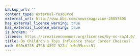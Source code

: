 ```yaml
---
backup_url: ''
content_type: external-resource
external_url: http://www.bbc.com/news/magazine-25857895
has_external_licence_warning: true
has_external_license_warning: true
is_broken: ''
license: https://creativecommons.org/licenses/by-nc-sa/4.0/
title: Do Children's Toys Influence their Career Choices?
uid: 069c6728-4726-4397-922a-fe0a99cecc51
---
```

